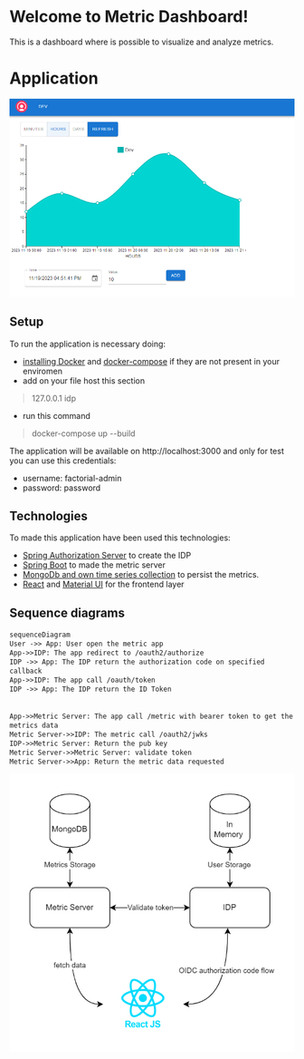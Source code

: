 # Welcome to Metric Dashboard!

This is a dashboard where is possible to visualize and analyze metrics.


# Application

![app](app.png)

## Setup

To run the application is necessary doing:
- [installing Docker](https://docs.docker.com/engine/install/) and [docker-compose](https://docs.docker.com/compose/install/) if they are not present in your enviromen
- add on your file host this section

> 127.0.0.1		idp

- run this command

> docker-compose up --build

The application will be available on http://localhost:3000 and only for test you can use this credentials:
- username: factorial-admin
- password: password

## Technologies

To made this application have been used this technologies:

- [Spring Authorization Server](https://github.com/spring-projects/spring-authorization-server) to create the IDP
- [Spring Boot](https://spring.io/projects/spring-boot) to made the metric server
- [MongoDb and own time series collection](https://www.mongodb.com/docs/manual/core/timeseries-collections/) to persist the metrics.
- [React](https://react.dev/learn) and [Material UI](https://mui.com/material-ui/getting-started/) for the frontend layer


## Sequence diagrams
```mermaid
sequenceDiagram
User ->> App: User open the metric app
App->>IDP: The app redirect to /oauth2/authorize
IDP ->> App: The IDP return the authorization code on specified callback
App->>IDP: The app call /oauth/token
IDP ->> App: The IDP return the ID Token


App->>Metric Server: The app call /metric with bearer token to get the metrics data
Metric Server->>IDP: The metric call /oauth2/jwks
IDP->>Metric Server: Return the pub key 
Metric Server->>Metric Server: validate token
Metric Server->>App: Return the metric data requested
```


![metric diagram](metric-diagram.png)
